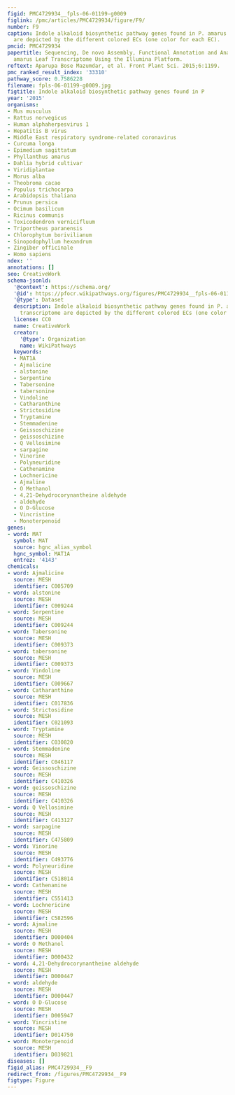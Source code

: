 ```yaml
---
figid: PMC4729934__fpls-06-01199-g0009
figlink: /pmc/articles/PMC4729934/figure/F9/
number: F9
caption: Indole alkaloid biosynthetic pathway genes found in P. amarus leaf transcriptome
  are depicted by the different colored ECs (one color for each EC).
pmcid: PMC4729934
papertitle: Sequencing, De novo Assembly, Functional Annotation and Analysis of Phyllanthus
  amarus Leaf Transcriptome Using the Illumina Platform.
reftext: Aparupa Bose Mazumdar, et al. Front Plant Sci. 2015;6:1199.
pmc_ranked_result_index: '33310'
pathway_score: 0.7586228
filename: fpls-06-01199-g0009.jpg
figtitle: Indole alkaloid biosynthetic pathway genes found in P
year: '2015'
organisms:
- Mus musculus
- Rattus norvegicus
- Human alphaherpesvirus 1
- Hepatitis B virus
- Middle East respiratory syndrome-related coronavirus
- Curcuma longa
- Epimedium sagittatum
- Phyllanthus amarus
- Dahlia hybrid cultivar
- Viridiplantae
- Morus alba
- Theobroma cacao
- Populus trichocarpa
- Arabidopsis thaliana
- Prunus persica
- Ocimum basilicum
- Ricinus communis
- Toxicodendron vernicifluum
- Triportheus paranensis
- Chlorophytum borivilianum
- Sinopodophyllum hexandrum
- Zingiber officinale
- Homo sapiens
ndex: ''
annotations: []
seo: CreativeWork
schema-jsonld:
  '@context': https://schema.org/
  '@id': https://pfocr.wikipathways.org/figures/PMC4729934__fpls-06-01199-g0009.html
  '@type': Dataset
  description: Indole alkaloid biosynthetic pathway genes found in P. amarus leaf
    transcriptome are depicted by the different colored ECs (one color for each EC).
  license: CC0
  name: CreativeWork
  creator:
    '@type': Organization
    name: WikiPathways
  keywords:
  - MAT1A
  - Ajmalicine
  - alstonine
  - Serpentine
  - Tabersonine
  - tabersonine
  - Vindoline
  - Catharanthine
  - Strictosidine
  - Tryptamine
  - Stemmadenine
  - Geissoschizine
  - geissoschizine
  - Q Vellosimine
  - sarpagine
  - Vinorine
  - Polyneuridine
  - Cathenamine
  - Lochnericine
  - Ajmaline
  - O Methanol
  - 4,21-Dehydrocorynantheine aldehyde
  - aldehyde
  - O D-Glucose
  - Vincristine
  - Monoterpenoid
genes:
- word: MAT
  symbol: MAT
  source: hgnc_alias_symbol
  hgnc_symbol: MAT1A
  entrez: '4143'
chemicals:
- word: Ajmalicine
  source: MESH
  identifier: C005709
- word: alstonine
  source: MESH
  identifier: C009244
- word: Serpentine
  source: MESH
  identifier: C009244
- word: Tabersonine
  source: MESH
  identifier: C009373
- word: tabersonine
  source: MESH
  identifier: C009373
- word: Vindoline
  source: MESH
  identifier: C009667
- word: Catharanthine
  source: MESH
  identifier: C017836
- word: Strictosidine
  source: MESH
  identifier: C021093
- word: Tryptamine
  source: MESH
  identifier: C030820
- word: Stemmadenine
  source: MESH
  identifier: C046117
- word: Geissoschizine
  source: MESH
  identifier: C410326
- word: geissoschizine
  source: MESH
  identifier: C410326
- word: Q Vellosimine
  source: MESH
  identifier: C413127
- word: sarpagine
  source: MESH
  identifier: C475809
- word: Vinorine
  source: MESH
  identifier: C493776
- word: Polyneuridine
  source: MESH
  identifier: C518014
- word: Cathenamine
  source: MESH
  identifier: C551413
- word: Lochnericine
  source: MESH
  identifier: C582596
- word: Ajmaline
  source: MESH
  identifier: D000404
- word: O Methanol
  source: MESH
  identifier: D000432
- word: 4,21-Dehydrocorynantheine aldehyde
  source: MESH
  identifier: D000447
- word: aldehyde
  source: MESH
  identifier: D000447
- word: O D-Glucose
  source: MESH
  identifier: D005947
- word: Vincristine
  source: MESH
  identifier: D014750
- word: Monoterpenoid
  source: MESH
  identifier: D039821
diseases: []
figid_alias: PMC4729934__F9
redirect_from: /figures/PMC4729934__F9
figtype: Figure
---
```

